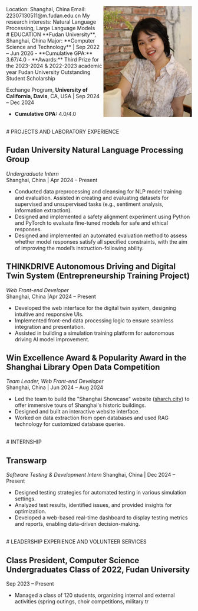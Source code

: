 <img src="photo.jpg" align="right" alt="Personal Image" style="width: 240px; height: 300px; object-fit: cover;" />
Location: Shanghai, China  
Email: 22307130511@m.fudan.edu.cn  
My research interests: Natural Language Processing, Large Language Models  


<br>
# EDUCATION  
**Fudan University**, Shanghai, China  
Major: **Computer Science and Technology** | Sep 2022 – Jun 2026  
- **Cumulative GPA:** 3.67/4.0  
- **Awards:** Third Prize for the 2023-2024 & 2022-2023 academic year Fudan University Outstanding Student Scholarship  

Exchange Program, **University of California, Davis**, CA, USA | Sep 2024 – Dec 2024  
- **Cumulative GPA:** 4.0/4.0  


<br>
# PROJECTS AND LABORATORY EXPERIENCE  

## Fudan University Natural Language Processing Group  
*Undergraduate Intern*  
Shanghai, China | Apr 2024 – Present  
- Conducted data preprocessing and cleansing for NLP model training and evaluation. Assisted in creating and evaluating datasets for supervised and unsupervised tasks (e.g., sentiment analysis, information extraction).  
- Designed and implemented a safety alignment experiment using Python and PyTorch to evaluate fine-tuned models for safe and ethical responses.
- Designed and implemented an automated evaluation method to assess whether model responses satisfy all specified constraints, with the aim of improving the model’s instruction-following ability.


## THINKDRIVE Autonomous Driving and Digital Twin System (Entrepreneurship Training Project)  
*Web Front-end Developer*  
Shanghai, China |Apr 2024 – Present  
- Developed the web interface for the digital twin system, designing intuitive and responsive UIs.  
- Implemented front-end data processing logic to ensure seamless integration and presentation.  
- Assisted in building a simulation training platform for autonomous driving AI model improvement.  


## Win Excellence Award & Popularity Award in the Shanghai Library Open Data Competition  
*Team Leader, Web Front-end Developer*  
Shanghai, China | Jun 2024 – Aug 2024  
- Led the team to build the "Shanghai Showcase" website ([sharch.city](https://www.sharch.city)) to offer immersive tours of Shanghai's historic buildings.  
- Designed and built an interactive website interface.  
- Worked on data extraction from open databases and used RAG technology for customized database queries.  



<br>
# INTERNSHIP  

## Transwarp  
*Software Testing & Development Intern*
Shanghai, China | Dec 2024 – Present  
- Designed testing strategies for automated testing in various simulation settings.  
- Analyzed test results, identified issues, and provided insights for optimization.  
- Developed a web-based real-time dashboard to display testing metrics and reports, enabling data-driven decision-making.  



<br>
# LEADERSHIP EXPERIENCE AND VOLUNTEER SERVICES  

## Class President, Computer Science Undergraduates Class of 2022, Fudan University  
Sep 2023 – Present  
- Managed a class of 120 students, organizing internal and external activities (spring outings, choir competitions, military tr
